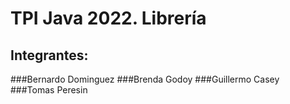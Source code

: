 # TPI Java 2022. Librería
## Integrantes: 
###Bernardo Dominguez
###Brenda Godoy
###Guillermo Casey
###Tomas Peresin
